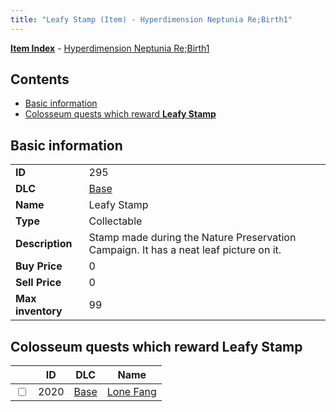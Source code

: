 ```yaml
---
title: "Leafy Stamp (Item) - Hyperdimension Neptunia Re;Birth1"
---
```


[**Item Index**](/neptunia/rb1/item/index.html) - [Hyperdimension Neptunia Re;Birth1](/neptunia/rb1)

## Contents

- [Basic information](#basic-information)
- [Colosseum quests which reward **Leafy Stamp**](#colosseum-quests-which-reward-leafy-stamp)

## Basic information

|   |   |
| -- | -- |
| **ID** | 295 |
| **DLC** | [Base](/neptunia/rb1/dlc/1-base.html) |
| **Name** | Leafy Stamp |
| **Type** | Collectable |
| **Description** | Stamp made during the Nature Preservation Campaign. It has a neat leaf picture on it. |
| **Buy Price** | 0 |
| **Sell Price** | 0 |
| **Max inventory** | 99 |


## Colosseum quests which reward **Leafy Stamp**

|    | ID | DLC | Name |
| -- | -- | --- | ---- |
| <input type="checkbox" id="rb1-colosseum-1-2020" class="trackbox" /> | 2020 | [Base](/neptunia/rb1/dlc/1-base.html) | [Lone Fang](/neptunia/rb1/colosseum/1-2020-lone-fang.html) |
